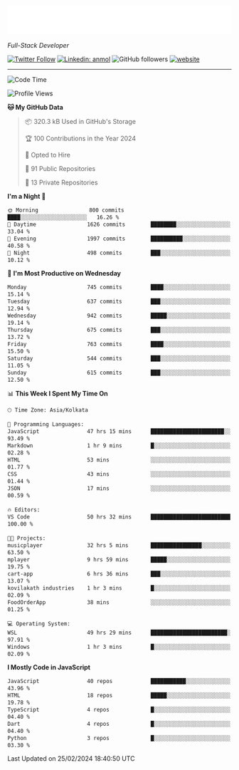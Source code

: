 <!-- START:readme-typing -->
<img src="readme-typing.svg" />
<!-- END:readme-typing -->

<p><em>Full-Stack Developer</em></p>

[![Twitter Follow](https://img.shields.io/twitter/follow/tonalmathew?style=flat)](https://twitter.com/intent/follow?screen_name=tonalmathew)
[![Linkedin: anmol](https://img.shields.io/badge/tonal-mathew?style=flat-square&logo=Linkedin&logoColor=white&link=https://www.linkedin.com/in/tonal-mathew/)](https://www.linkedin.com/in/tonal-mathew/)
![GitHub followers](https://img.shields.io/github/followers/tonalmathew?label=Follow&style=social)
[![website](https://img.shields.io/badge/Website-46a2f1.svg?&style=flat-square&logo=Google-Chrome&logoColor=white&link=http://tonalmathew.github.io/)](http://tonalmathew.github.io/)

---
<!--START_SECTION:waka-->
![Code Time](http://img.shields.io/badge/Code%20Time-1%2C296%20hrs%2047%20mins-blue)

![Profile Views](http://img.shields.io/badge/Profile%20Views-1-blue)

**🐱 My GitHub Data** 

> 📦 320.3 kB Used in GitHub's Storage 
 > 
> 🏆 100 Contributions in the Year 2024
 > 
> 💼 Opted to Hire
 > 
> 📜 91 Public Repositories 
 > 
> 🔑 13 Private Repositories 
 > 
**I'm a Night 🦉** 

```text
🌞 Morning                800 commits         ████░░░░░░░░░░░░░░░░░░░░░   16.26 % 
🌆 Daytime                1626 commits        ████████░░░░░░░░░░░░░░░░░   33.04 % 
🌃 Evening                1997 commits        ██████████░░░░░░░░░░░░░░░   40.58 % 
🌙 Night                  498 commits         ███░░░░░░░░░░░░░░░░░░░░░░   10.12 % 
```
📅 **I'm Most Productive on Wednesday** 

```text
Monday                   745 commits         ████░░░░░░░░░░░░░░░░░░░░░   15.14 % 
Tuesday                  637 commits         ███░░░░░░░░░░░░░░░░░░░░░░   12.94 % 
Wednesday                942 commits         █████░░░░░░░░░░░░░░░░░░░░   19.14 % 
Thursday                 675 commits         ███░░░░░░░░░░░░░░░░░░░░░░   13.72 % 
Friday                   763 commits         ████░░░░░░░░░░░░░░░░░░░░░   15.50 % 
Saturday                 544 commits         ███░░░░░░░░░░░░░░░░░░░░░░   11.05 % 
Sunday                   615 commits         ███░░░░░░░░░░░░░░░░░░░░░░   12.50 % 
```


📊 **This Week I Spent My Time On** 

```text
🕑︎ Time Zone: Asia/Kolkata

💬 Programming Languages: 
JavaScript               47 hrs 15 mins      ███████████████████████░░   93.49 % 
Markdown                 1 hr 9 mins         █░░░░░░░░░░░░░░░░░░░░░░░░   02.28 % 
HTML                     53 mins             ░░░░░░░░░░░░░░░░░░░░░░░░░   01.77 % 
CSS                      43 mins             ░░░░░░░░░░░░░░░░░░░░░░░░░   01.44 % 
JSON                     17 mins             ░░░░░░░░░░░░░░░░░░░░░░░░░   00.59 % 

🔥 Editors: 
VS Code                  50 hrs 32 mins      █████████████████████████   100.00 % 

🐱‍💻 Projects: 
musicplayer              32 hrs 5 mins       ████████████████░░░░░░░░░   63.50 % 
mplayer                  9 hrs 59 mins       █████░░░░░░░░░░░░░░░░░░░░   19.75 % 
cart-app                 6 hrs 36 mins       ███░░░░░░░░░░░░░░░░░░░░░░   13.07 % 
kovilakath industries    1 hr 3 mins         █░░░░░░░░░░░░░░░░░░░░░░░░   02.09 % 
FoodOrderApp             38 mins             ░░░░░░░░░░░░░░░░░░░░░░░░░   01.25 % 

💻 Operating System: 
WSL                      49 hrs 29 mins      ████████████████████████░   97.91 % 
Windows                  1 hr 3 mins         █░░░░░░░░░░░░░░░░░░░░░░░░   02.09 % 
```

**I Mostly Code in JavaScript** 

```text
JavaScript               40 repos            ███████████░░░░░░░░░░░░░░   43.96 % 
HTML                     18 repos            █████░░░░░░░░░░░░░░░░░░░░   19.78 % 
TypeScript               4 repos             █░░░░░░░░░░░░░░░░░░░░░░░░   04.40 % 
Dart                     4 repos             █░░░░░░░░░░░░░░░░░░░░░░░░   04.40 % 
Python                   3 repos             █░░░░░░░░░░░░░░░░░░░░░░░░   03.30 % 
```




 Last Updated on 25/02/2024 18:40:50 UTC
<!--END_SECTION:waka-->

